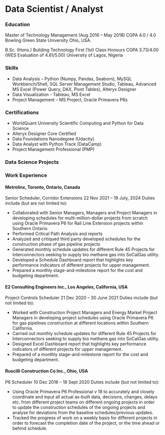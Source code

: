 # Data Scientist / Analyst


### Education
Master of Technology Management (Aug 2016 – May 2018)
CGPA 4.0 / 4.0
Bowling Green State University
Ohio, USA.

B.Sc. (Hons.) Building Technology
First (1st) Class Honours
CGPA   3.73/4.00 (WES Evaluation of 4.61/5.00)
University of Lagos, Nigeria


### Skills
- Data Analysis – Python (Numpy, Pandas, Seaborn), MySQL Workbench/Shell, SQL Server Management Studio, Tableau, Advanced MS Excel (Power Query, DAX, Pivot Tables), Alteryx Designer
- Data Visualization - Tableau, MS Excel
- Project Management – MS Project, Oracle Primavera P6s


### Certifications
- WorldQuant University Scientific Computing and Python for Data Science
- Alteryx Designer Core Certified
- Data Foundations Nanodegree (Udacity)
- Data Analyst with Python Track (DataCamp)
- Project Management Professional (PMP)


### Data Science Projects


### Work Experience

#### Metrolinx, Toronto, Ontario, Canada
Senior Scheduler, Corridor Extensions
22 Nov 2021 – 19 July, 2024
Duties include (but are not limited to):

- Collaborated with Senior Managers, Managers and Project Managers in developing schedules for multi-million-dollar projects from scratch using Oracle Primavera P6 for Rail Line Extension projects within Southern Ontario.
- Performed Critical Path Analysis and reports
- Analyzed and critiqued third party developed schedules for the construction phase of gas pipeline projects
- Generated monthly schedule updates for different Rule 45 Projects for Interconnectors seeking to supply bio methane gas into SoCalGas utility.
- Developed a Schedule Dashboard report that highlights key performance indicators of different projects for upper management.
- Prepared a monthly stage-and-milestone report for the cost and budgeting department.

#### E2 Consulting Engineers Inc., Los Angeles, California, USA		                              
Project Controls Scheduler
21 Dec 2020 – 30 June 2021
Duties include (but not limited to):

- Worked with Construction Project Managers and Energy Market Project Managers in developing project schedules using Oracle Primavera P6 for gas pipelines construction at different locations within Southern California.
- Carried out monthly schedule updates for different Rule 45 Projects for Interconnectors seeking to supply bio methane gas into SoCalGas utility.
- Designed Excel Dashboard report that highlights key performance indicators of different projects for upper management.
- Prepared of a monthly stage-and-milestone report for the cost and budgeting department.

#### Ruscilli Construction Co Inc., Ohio, USA
P6 Scheduler
10 Dec 2018 – 18 Sept 2020
Duties include (but not limited to): 

- Using Oracle Primavera P6 Professional v 18 to accurately and closely coordinate and input all actual as-built data, decisions, changes, delays etc. from different project teams on different ongoing projects in order to update the construction schedules of the ongoing projects and analyse for deviations from the baseline schedules/previous updates.
- Tracked the progress of work on a weekly basis for different projects in order to forecast the completion date of the project, or the time ahead or behind schedule.

